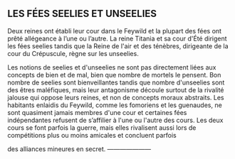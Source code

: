 ## LES FÉES SEELIES ET UNSEELIES

Deux reines ont établi leur cour dans le Feywild et la plupart
des fées ont prêté allégeance à l’une ou l’autre. La reine
Titania et sa cour d'Été dirigent les fées seelies tandis que
la Reine de l'air et des ténèbres, dirigeante de la cour du
Crépuscule, règne sur les unseelies.

Les notions de seelies et d'unseelies ne sont pas
directement liées aux concepts de bien et de mal, bien que
nombre de mortels le pensent. Bon nombre de seelies sont
bienveillantes tandis que nombre d'unseelies sont des êtres
maléfiques, mais leur antagonisme découle surtout de la
rivalité jalouse qui oppose leurs reines, et non de concepts
moraux abstraits. Les habitants enlaidis du Feywild, comme
les fomoriens et les guenaudes, ne sont quasiment jamais
membres d'une cour et certaines fées indépendantes
refusent de s’affilier à l'une ou l'autre des cours. Les deux
cours se font parfois la guerre, mais elles rivalisent aussi lors
de compétitions plus ou moins amicales et concluent parfois

des alliances mineures en secret.
———————
